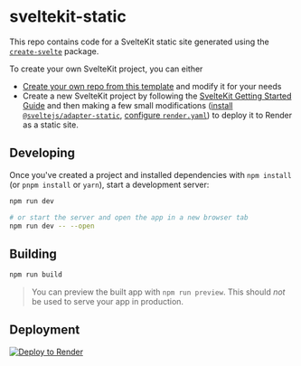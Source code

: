 # sveltekit-static

This repo contains code for a SvelteKit static site generated using the [`create-svelte`](https://github.com/sveltejs/kit/tree/master/packages/create-svelte) package.

To create your own SvelteKit project, you can either

- [Create your own repo from this template](https://github.com/render-examples/sveltekit-static/generate) and modify it for your needs
- Create a new SvelteKit project by following the [SvelteKit Getting Started Guide](https://kit.svelte.dev/docs) and then making a few small modifications ([install `@sveltejs/adapter-static`](https://github.com/render-examples/sveltekit-static/commit/edee3add163fc00c76ac81be8c11cd9cb34ceb93), [configure `render.yaml`](https://github.com/render-examples/sveltekit-static/commit/87c806c95800847c059d03a466180800e8b843bc)) to deploy it to Render as a static site.

## Developing

Once you've created a project and installed dependencies with `npm install` (or `pnpm install` or `yarn`), start a development server:

```bash
npm run dev

# or start the server and open the app in a new browser tab
npm run dev -- --open
```

## Building

```bash
npm run build
```

> You can preview the built app with `npm run preview`. This should _not_ be used to serve your app in production.

## Deployment

[![Deploy to Render](https://render.com/images/deploy-to-render-button.svg)](https://render.com/deploy?repo=https://github.com/render-examples/sveltekit-static)
